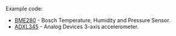 Example code:
* [BME280](https://www.bosch-sensortec.com/products/environmental-sensors/humidity-sensors-bme280/) - Bosch Temperature, Humidity and Pressure Sensor.  
* [ADXL345](https://www.analog.com/en/products/adxl345.html) - Analog Devices 3-axis accelerometer.
